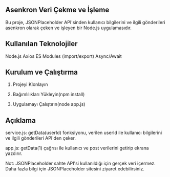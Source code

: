## Asenkron Veri Çekme ve İşleme

 Bu proje, JSONPlaceholder API'sinden kullanıcı bilgilerini ve ilgili gönderileri asenkron olarak çeken ve işleyen bir Node.js uygulamasıdır.

## Kullanılan Teknolojiler

 Node.js
 Axios
 ES Modules (import/export)
 Async/Await

## Kurulum ve Çalıştırma

1. Projeyi Klonlayın

2. Bağımlılıkları Yükleyin(npm install)

3. Uygulamayı Çalıştırın(node app.js)

## Açıklama

service.js: getData(userId) fonksiyonu, verilen userId ile kullanıcı bilgilerini ve ilgili gönderileri API'den çeker.

app.js: getData(1) çağrısı ile kullanıcı ve post verilerini getirip ekrana yazdırır.

Not: JSONPlaceholder sahte API'si kullanıldığı için gerçek veri içermez. Daha fazla bilgi için JSONPlaceholder sitesini ziyaret edebilirsiniz.
